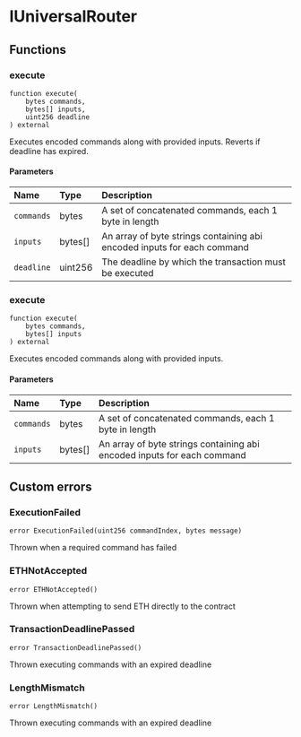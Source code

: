 # IUniversalRouter

## Functions

### execute

```solidity
function execute(
    bytes commands,
    bytes[] inputs,
    uint256 deadline
) external
```

Executes encoded commands along with provided inputs. Reverts if deadline has expired.

#### Parameters

| Name | Type | Description |
| :--- | :--- | :---------- |
| `commands` | bytes | A set of concatenated commands, each 1 byte in length |
| `inputs` | bytes[] | An array of byte strings containing abi encoded inputs for each command |
| `deadline` | uint256 | The deadline by which the transaction must be executed |

### execute

```solidity
function execute(
    bytes commands,
    bytes[] inputs
) external
```

Executes encoded commands along with provided inputs.

#### Parameters

| Name | Type | Description |
| :--- | :--- | :---------- |
| `commands` | bytes | A set of concatenated commands, each 1 byte in length |
| `inputs` | bytes[] | An array of byte strings containing abi encoded inputs for each command |

## Custom errors

### ExecutionFailed

```solidity
error ExecutionFailed(uint256 commandIndex, bytes message)
```

Thrown when a required command has failed

### ETHNotAccepted

```solidity
error ETHNotAccepted()
```

Thrown when attempting to send ETH directly to the contract

### TransactionDeadlinePassed

```solidity
error TransactionDeadlinePassed()
```

Thrown executing commands with an expired deadline

### LengthMismatch

```solidity
error LengthMismatch()
```

Thrown executing commands with an expired deadline


